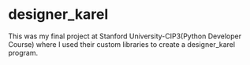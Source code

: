 # designer_karel
This was my final project at Stanford University-CIP3(Python Developer Course) where I used their custom libraries to create a designer_karel program.
